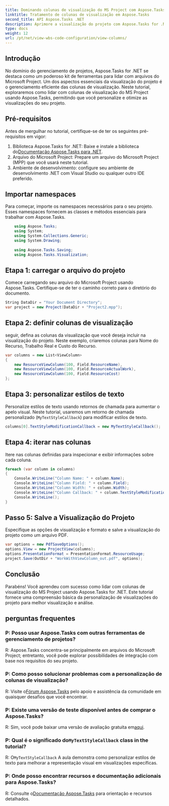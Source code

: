 ```yaml
---
title: Dominando colunas de visualização do MS Project com Aspose.Tasks para .NET
linktitle: Tratamento de colunas de visualização em Aspose.Tasks
second_title: API Aspose.Tasks .NET
description: Aprimore a visualização do projeto com Aspose.Tasks for .NET. Aprenda a lidar com colunas de visualização do MS Project passo a passo. Aumente a eficiência e a personalização.
type: docs
weight: 12
url: /pt/net/view-wbs-code-configuration/view-columns/
---
```

## Introdução
No domínio do gerenciamento de projetos, Aspose.Tasks for .NET se destaca como um poderoso kit de ferramentas para lidar com arquivos do Microsoft Project. Um dos aspectos essenciais da visualização do projeto é o gerenciamento eficiente das colunas de visualização. Neste tutorial, exploraremos como lidar com colunas de visualização do MS Project usando Aspose.Tasks, permitindo que você personalize e otimize as visualizações do seu projeto.
## Pré-requisitos
Antes de mergulhar no tutorial, certifique-se de ter os seguintes pré-requisitos em vigor:
1.  Biblioteca Aspose.Tasks for .NET: Baixe e instale a biblioteca do[Documentação Aspose.Tasks para .NET](https://reference.aspose.com/tasks/net/).
2. Arquivo do Microsoft Project: Prepare um arquivo do Microsoft Project (MPP) que você usará neste tutorial.
3. Ambiente de desenvolvimento: configure seu ambiente de desenvolvimento .NET com Visual Studio ou qualquer outro IDE preferido.
## Importar namespaces
Para começar, importe os namespaces necessários para o seu projeto. Esses namespaces fornecem as classes e métodos essenciais para trabalhar com Aspose.Tasks.
```csharp
    using Aspose.Tasks;
    using System;
    using System.Collections.Generic;
    using System.Drawing;
    
    using Aspose.Tasks.Saving;
    using Aspose.Tasks.Visualization;
```
## Etapa 1: carregar o arquivo do projeto
Comece carregando seu arquivo do Microsoft Project usando Aspose.Tasks. Certifique-se de ter o caminho correto para o diretório do documento.
```csharp
String DataDir = "Your Document Directory";
var project = new Project(DataDir + "Project2.mpp");
```
## Etapa 2: definir colunas de visualização
seguir, defina as colunas da visualização que você deseja incluir na visualização do projeto. Neste exemplo, criaremos colunas para Nome do Recurso, Trabalho Real e Custo do Recurso.
```csharp
var columns = new List<ViewColumn>
{
    new ResourceViewColumn(100, Field.ResourceName),
    new ResourceViewColumn(100, Field.ResourceActualWork),
    new ResourceViewColumn(100, Field.ResourceCost)
};
```
## Etapa 3: personalizar estilos de texto
Personalize estilos de texto usando retornos de chamada para aumentar o apelo visual. Neste tutorial, usaremos um retorno de chamada personalizado (`MyTextStyleCallback`) para modificar estilos de texto.
```csharp
columns[0].TextStyleModificationCallback = new MyTextStyleCallback();
```
## Etapa 4: iterar nas colunas
Itere nas colunas definidas para inspecionar e exibir informações sobre cada coluna.
```csharp
foreach (var column in columns)
{
    Console.WriteLine("Column Name: " + column.Name);
    Console.WriteLine("Column Field: " + column.Field);
    Console.WriteLine("Column Width: " + column.Width);
    Console.WriteLine("Column Callback: " + column.TextStyleModificationCallback);
    Console.WriteLine();
}
```
## Passo 5: Salve a Visualização do Projeto
Especifique as opções de visualização e formato e salve a visualização do projeto como um arquivo PDF.
```csharp
var options = new PdfSaveOptions();
options.View = new ProjectView(columns);
options.PresentationFormat = PresentationFormat.ResourceUsage;
project.Save(OutDir + "WorkWithViewColumn_out.pdf", options);
```
## Conclusão
Parabéns! Você aprendeu com sucesso como lidar com colunas de visualização do MS Project usando Aspose.Tasks for .NET. Este tutorial fornece uma compreensão básica da personalização de visualizações do projeto para melhor visualização e análise.

## perguntas frequentes
### P: Posso usar Aspose.Tasks com outras ferramentas de gerenciamento de projetos?
R: Aspose.Tasks concentra-se principalmente em arquivos do Microsoft Project; entretanto, você pode explorar possibilidades de integração com base nos requisitos do seu projeto.
### P: Como posso solucionar problemas com a personalização de colunas de visualização?
 R: Visite o[Fórum Aspose.Tasks](https://forum.aspose.com/c/tasks/15) pelo apoio e assistência da comunidade em quaisquer desafios que você encontrar.
### P: Existe uma versão de teste disponível antes de comprar o Aspose.Tasks?
R: Sim, você pode baixar uma versão de avaliação gratuita em[aqui](https://releases.aspose.com/).
###  P: Qual é o significado do`MyTextStyleCallback` class in the tutorial?
 R: O`MyTextStyleCallback` A aula demonstra como personalizar estilos de texto para melhorar a representação visual em visualizações específicas.
### P: Onde posso encontrar recursos e documentação adicionais para Aspose.Tasks?
 R: Consulte o[Documentação Aspose.Tasks](https://reference.aspose.com/tasks/net/) para orientação e recursos detalhados.